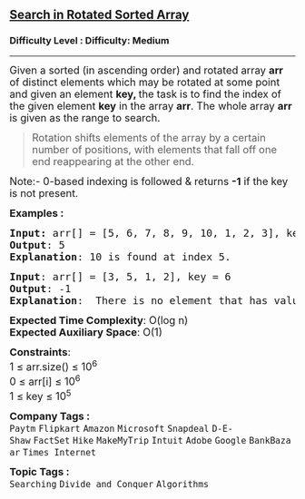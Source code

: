 <h2><a href="https://www.geeksforgeeks.org/problems/search-in-a-rotated-array4618/1">Search in Rotated Sorted Array</a></h2><h3>Difficulty Level : Difficulty: Medium</h3><hr><div class="problems_problem_content__Xm_eO"><p><span style="font-size: 18px;">Given a sorted (in ascending order) and rotated array <strong>arr</strong> of distinct elements which may be rotated at some point and given an element <strong>key, </strong>the task is to find the index of the given element <strong>key</strong> in the array <strong>arr</strong>. The whole array </span><strong style="font-size: 18px;">arr </strong><span style="font-size: 18px;">is given as the range to search.</span></p>
<blockquote>
<p><span style="font-size: 18px;"><span style="font-size: 18px;">Rotation shifts elements of the array by a certain number of positions, with elements that fall off one end reappearing at the other end.</span></span></p>
</blockquote>
<p><span style="font-size: 18px;">Note:- 0-based indexing is followed &amp; returns <strong>-1</strong> if the key is not present.</span></p>
<p><span style="font-size: 18px;"><strong>Examples :</strong></span></p>
<pre><span style="font-size: 18px;"><strong>Input: </strong>arr[] = [5, 6, 7, 8, 9, 10, 1, 2, 3], key = 10
<strong>Output</strong>: 5
<strong>Explanation</strong>: 10 is found at index 5.</span></pre>
<pre><span style="font-size: 18px;"><strong>Input</strong>: arr[] = [3, 5, 1, 2], key = 6</span><span style="font-size: 18px;"><strong>
Output</strong>: -1</span><span style="font-size: 18px;"><strong>
Explanation</strong>:  There is no element that has value 6.</span></pre>
<p><span style="font-size: 18px;"><strong>Expected Time Complexity</strong>: O(log n)<br><strong>Expected Auxiliary Space</strong>: O(1)</span></p>
<p><span style="font-size: 18px;"><strong>Constraints</strong>:<br>1 ≤ arr.size() ≤ 10<sup>6</sup><br>0 ≤ arr[i] ≤ 10<sup>6</sup><br>1 ≤ key ≤ 10<sup>5</sup></span></p></div><p><span style=font-size:18px><strong>Company Tags : </strong><br><code>Paytm</code>&nbsp;<code>Flipkart</code>&nbsp;<code>Amazon</code>&nbsp;<code>Microsoft</code>&nbsp;<code>Snapdeal</code>&nbsp;<code>D-E-Shaw</code>&nbsp;<code>FactSet</code>&nbsp;<code>Hike</code>&nbsp;<code>MakeMyTrip</code>&nbsp;<code>Intuit</code>&nbsp;<code>Adobe</code>&nbsp;<code>Google</code>&nbsp;<code>BankBazaar</code>&nbsp;<code>Times Internet</code>&nbsp;<br><p><span style=font-size:18px><strong>Topic Tags : </strong><br><code>Searching</code>&nbsp;<code>Divide and Conquer</code>&nbsp;<code>Algorithms</code>&nbsp;